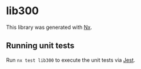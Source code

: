 # lib300

This library was generated with [Nx](https://nx.dev).


## Running unit tests

Run `nx test lib300` to execute the unit tests via [Jest](https://jestjs.io).


